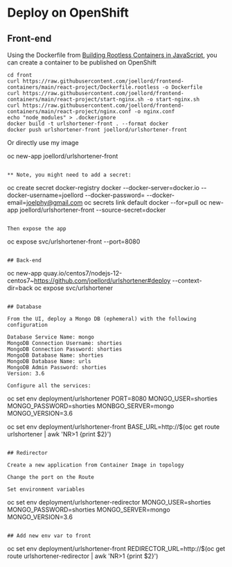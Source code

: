# Deploy on OpenShift

## Front-end
Using the Dockerfile from [Building Rootless Containers in JavaScript](https://github.com/joellord/frontend-containers/blob/main/rootless.md), you can create a container to be published on OpenShift

```
cd front
curl https://raw.githubusercontent.com/joellord/frontend-containers/main/react-project/Dockerfile.rootless -o Dockerfile
curl https://raw.githubusercontent.com/joellord/frontend-containers/main/react-project/start-nginx.sh -o start-nginx.sh
curl https://raw.githubusercontent.com/joellord/frontend-containers/main/react-project/nginx.conf -o nginx.conf
echo "node_modules" > .dockerignore
docker build -t urlshortener-front . --format docker
docker push urlshortener-front joellord/urlshortener-front
```

Or directly use my image

oc new-app joellord/urlshortener-front
```

** Note, you might need to add a secret:
```
oc create secret docker-registry docker --docker-server=docker.io --docker-username=joellord --docker-password=<password> --docker-email=joelphy@gmail.com
oc secrets link default docker --for=pull
oc new-app joellord/urlshortener-front --source-secret=docker
```

Then expose the app
```
oc expose svc/urlshortener-front --port=8080
```

## Back-end

```
oc new-app quay.io/centos7/nodejs-12-centos7~https://github.com/joellord/urlshortener#deploy --context-dir=back
oc expose svc/urlshortener
```

## Database

From the UI, deploy a Mongo DB (ephemeral) with the following configuration

Database Service Name: mongo
MongoDB Connection Username: shorties
MongoDB Connection Password: shorties
MongoDB Database Name: shorties
MongoDB Database Name: urls
MongoDB Admin Password: shorties
Version: 3.6

Configure all the services:

```
oc set env deployment/urlshortener PORT=8080 MONGO_USER=shorties MONGO_PASSWORD=shorties MONBGO_SERVER=mongo MONGO_VERSION=3.6

oc set env deployment/urlshortener-front BASE_URL=http://$(oc get route urlshortener | awk 'NR>1 {print $2}')
```

## Redirector

Create a new application from Container Image in topology

Change the port on the Route

Set environment variables
```
oc set env deployment/urlshortener-redirector MONGO_USER=shorties MONGO_PASSWORD=shorties MONGO_SERVER=mongo MONGO_VERSION=3.6
```

## Add new env var to front

```
oc set env deployment/urlshortener-front REDIRECTOR_URL=http://$(oc get route urlshortener-redirector | awk 'NR>1 {print $2}')
```